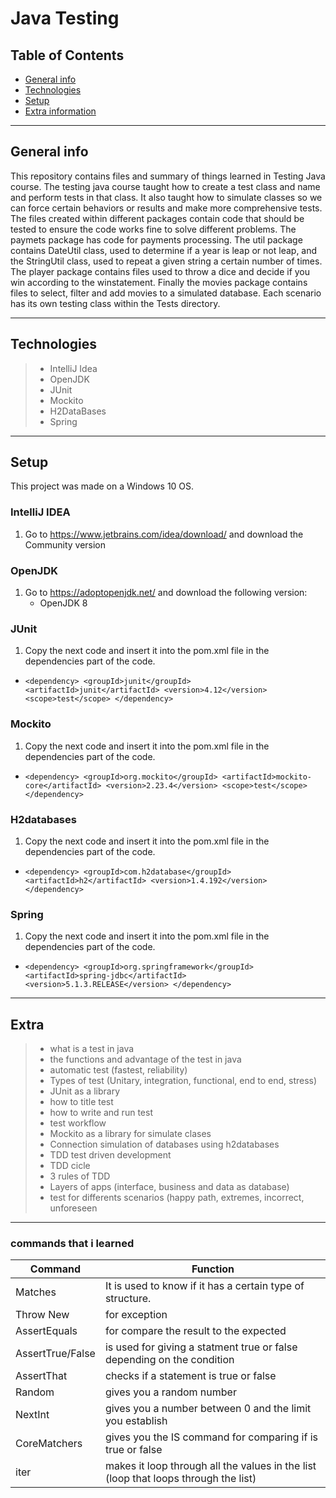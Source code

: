 # Java Testing

## Table of Contents
* [General info](#general-info) 
* [Technologies](#technologies) 
* [Setup](#setup)
* [Extra information](#Extra)

------------
## General info

This repository contains files and summary of things learned in Testing Java course. The testing java course taught how to create a test class and name and perform tests in that class. It also taught how to simulate classes so we can force certain behaviors or results and make more comprehensive tests. The files created within different packages contain code that should be tested to ensure the code works fine to solve different problems. The paymets package has code for payments processing. The util package contains DateUtil class, used to determine if a year is leap or not leap, and the StringUtil class, used to repeat a given string a certain number of times. The player package contains files used to throw a dice and decide if you win according to the winstatement. Finally the movies package contains files to select, filter and add movies to a simulated database. Each scenario has its own testing class within the Tests directory.

------------
## Technologies

>- IntelliJ Idea
>- OpenJDK
>- JUnit
>- Mockito
>- H2DataBases
>- Spring

------------
## Setup
This project was made on a Windows 10 OS.

### IntelliJ IDEA 
1. Go to https://www.jetbrains.com/idea/download/ and download the Community version

### OpenJDK
1. Go to https://adoptopenjdk.net/ and download the following version:
    - OpenJDK 8

### JUnit
1. Copy the next code and insert it into the pom.xml file in the dependencies part of the code.
  -   `<dependency>
            <groupId>junit</groupId>
            <artifactId>junit</artifactId>
            <version>4.12</version>
            <scope>test</scope>
      </dependency>`

### Mockito
1. Copy the next code and insert it into the pom.xml file in the dependencies part of the code.
  - `<dependency>
            <groupId>org.mockito</groupId>
            <artifactId>mockito-core</artifactId>
            <version>2.23.4</version>
            <scope>test</scope>
    </dependency>`


### H2databases
1. Copy the next code and insert it into the pom.xml file in the dependencies part of the code.
  - `<dependency>
            <groupId>com.h2database</groupId>
            <artifactId>h2</artifactId>
            <version>1.4.192</version>
     </dependency>`

### Spring
1. Copy the next code and insert it into the pom.xml file in the dependencies part of the code.
  - `<dependency>
            <groupId>org.springframework</groupId>
            <artifactId>spring-jdbc</artifactId>
            <version>5.1.3.RELEASE</version>
     </dependency>`

------------
## Extra

>- what is a test in java
>- the functions and advantage of the test in java
>- automatic test (fastest, reliability)
>- Types of test (Unitary, integration, functional, end to end, stress)
>- JUnit as a library
>- how to title test
>- how to write and run test
>- test workflow
>- Mockito as a library for simulate clases
>- Connection simulation of databases using h2databases
>- TDD test driven development
>- TDD cicle
>- 3 rules of TDD
>- Layers of apps (interface, business and data as database)
>- test for differents scenarios (happy path, extremes, incorrect, unforeseen

------------
### commands that i learned
|  Command | Function  |
| ------------ | ------------ |
|  Matches | It is used to know if it has a certain type of structure.  |
|  Throw New | for exception |
|  AssertEquals | for compare the result to the expected |
|  AssertTrue/False | is used for giving a statment true or false depending on the condition |
|  AssertThat | checks if a statement is true or false |
|  Random | gives you a random number |
|  NextInt | gives you a number between 0 and the limit you establish |
|  CoreMatchers | gives you the IS command for comparing if is true or false |
|  iter | makes it loop through all the values in the list (loop that loops through the list) |
